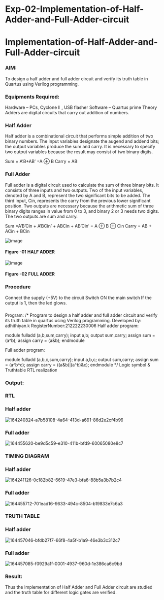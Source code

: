 # Exp-02-Implementation-of-Half-Adder-and-Full-Adder-circuit

# Implementation-of-Half-Adder-and-Full-Adder-circuit
### AIM:
To design a half adder and full adder circuit and verify its truth table in Quartus using Verilog programming.

### Equipments Required:
Hardware – PCs, Cyclone II , USB flasher
Software – Quartus prime
Theory
Adders are digital circuits that carry out addition of numbers.

### Half Adder
Half adder is a combinational circuit that performs simple addition of two binary numbers. The input variables designate the augend and addend bits; the output variables produce the sum and carry. It is necessary to specify two output variables because the result may consist of two binary digits.

Sum = A’B+AB’ =A ⊕ B Carry = AB

### Full Adder
Full adder is a digital circuit used to calculate the sum of three binary bits. It consists of three inputs and two outputs. Two of the input variables, denoted by A and B, represent the two significant bits to be added. The third input, Cin, represents the carry from the previous lower significant position. Two outputs are necessary because the arithmetic sum of three binary digits ranges in value from 0 to 3, and binary 2 or 3 needs two digits. The two outputs are sum and carry.

Sum =A’B’Cin + A’BCin’ + ABCin + AB’Cin’ = A ⊕ B ⊕ Cin Carry = AB + ACin + BCin

 ![image](https://user-images.githubusercontent.com/36288975/163552156-a13e5a56-c638-4110-97d9-8896907c8d25.png)

#### Figure -01 HALF ADDER 


![image](https://user-images.githubusercontent.com/36288975/163552057-b3547877-6d07-45b4-b7e0-bcfebfad9e1d.png)

#### Figure -02 FULL ADDER 

### Procedure

Connect the supply (+5V) to the circuit
Switch ON the main switch
If the output is 1, then the led glows.
### 
Program:
/*
Program to design a half adder and full adder circuit and verify its truth table in quartus using Verilog programming.
Developed by: adhithiyan.k
RegisterNumber:212222230006
Half adder program:

module fulladd (a,b,sum,carry);
input a,b;
output sum,carry;
assign sum = (a^b);
assign carry = (a&b);
endmodule

Full adder program:

module fulladd (a,b,c,sum,carry);
input a,b,c;
output sum,carry;
assign sum = (a^b^c);
assign carry = ((a&b)|(a^b)&c);
endmodule
*/
Logic symbol & Truthtable
RTL realization

### Output:
### RTL
###  Half adder


![164240824-a7b58108-4a64-413d-a691-86d2e2cf4b99](https://user-images.githubusercontent.com/121029258/233279599-8f064028-1406-4cfb-aa5f-b62176d6004e.PNG)
###  Full adder

![164455620-be9d5c59-e310-411b-bfd9-60065080e8c7](https://user-images.githubusercontent.com/121029258/233279789-f6d0075d-8e50-48b3-9478-5c7810f6dd34.PNG)



### TIMING DIAGRAM
### Half adder
![164241126-0c182b82-6619-47e3-bfa6-88b5a3b7b2c4](https://user-images.githubusercontent.com/121029258/233280041-3e72cf61-0d98-4f25-bc3d-c0328b63cc4d.PNG)

### Full adder
![164455712-701ead16-9633-494c-8504-b19833e7c6a3](https://user-images.githubusercontent.com/121029258/233280210-a1f24fc4-77db-48ae-ab75-3dd64898a643.PNG)



### TRUTH TABLE 
### Half adder

![164457046-bfdb27f7-66f8-4a5f-b1a9-46e3b3c312c7](https://user-images.githubusercontent.com/121029258/233281260-0164a58d-5e54-4e1f-9bd0-11e68b84a414.PNG)

### Full adder



![164457085-f0929a1f-0001-4937-960d-1e386ca6c9bd](https://user-images.githubusercontent.com/121029258/233281442-ce509ef0-8683-4b75-a037-36bfd5c98d88.PNG)




### Result:
Thus the Implementation of Half Adder and Full Adder circuit are studied and the truth table for different logic gates are verified.
